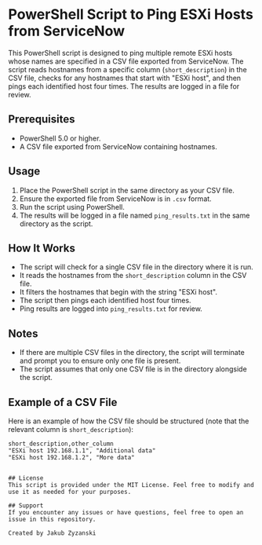 # PowerShell Script to Ping ESXi Hosts from ServiceNow

This PowerShell script is designed to ping multiple remote ESXi hosts whose names are specified in a CSV file exported from ServiceNow. The script reads hostnames from a specific column (`short_description`) in the CSV file, checks for any hostnames that start with "ESXi host", and then pings each identified host four times. The results are logged in a file for review.

## Prerequisites

- PowerShell 5.0 or higher.
- A CSV file exported from ServiceNow containing hostnames.

## Usage

1. Place the PowerShell script in the same directory as your CSV file.
2. Ensure the exported file from ServiceNow is in `.csv` format.
3. Run the script using PowerShell.
4. The results will be logged in a file named `ping_results.txt` in the same directory as the script.

## How It Works

- The script will check for a single CSV file in the directory where it is run.
- It reads the hostnames from the `short_description` column in the CSV file.
- It filters the hostnames that begin with the string "ESXi host".
- The script then pings each identified host four times.
- Ping results are logged into `ping_results.txt` for review.

## Notes

- If there are multiple CSV files in the directory, the script will terminate and prompt you to ensure only one file is present.
- The script assumes that only one CSV file is in the directory alongside the script.

## Example of a CSV File

Here is an example of how the CSV file should be structured (note that the relevant column is `short_description`):

```csv
short_description,other_column
"ESXi host 192.168.1.1", "Additional data"
"ESXi host 192.168.1.2", "More data"


## License
This script is provided under the MIT License. Feel free to modify and use it as needed for your purposes.

## Support
If you encounter any issues or have questions, feel free to open an issue in this repository.

Created by Jakub Zyzanski

